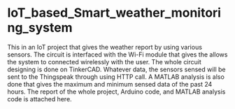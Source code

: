 # IoT_based_Smart_weather_monitoring_system
This in an IoT project that gives the weather report by using various sensors. The circuit is interfaced with the Wi-Fi module that gives the allows the system to connected wirelessly with the user.
The whole circuit designing is done on TinkerCAD. Whatever data, the sensors sensed will be sent to the Thingspeak through using HTTP call.
A MATLAB analysis is also done that gives the maximum and minimum sensed data of the past 24 hours.
The report of the whole project, Arduino code, and MATLAB analysis code is attached here.
